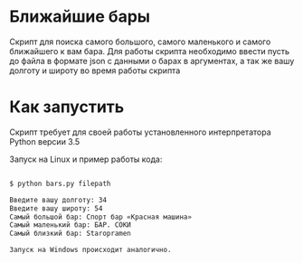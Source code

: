 # Ближайшие бары

Скрипт для поиска самого большого, самого маленького и самого ближайшего к вам бара. Для работы скрипта необходимо ввести пусть до файла в формате json с данными о барах в аргументах, а так же вашу долготу и широту во время работы скрипта

# Как запустить

Скрипт требует для своей работы установленного интерпретатора Python версии 3.5

Запуск на Linux и пример работы кода:

```bash

$ python bars.py filepath

Введите вашу долготу: 34
Введите вашу широту: 54
Самый большой бар: Спорт бар «Красная машина»
Самый маленький бар: БАР. СОКИ
Самый близкий бар: Staropramen

Запуск на Windows происходит аналогично.

```
